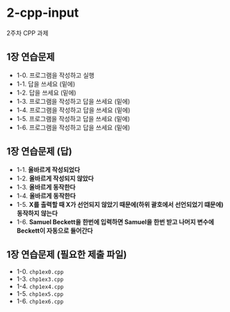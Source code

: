 # 2-cpp-input

2주차 CPP 과제

## 1장 연습문제

- 1-0. 프로그램을 작성하고 실행
- 1-1. 답을 쓰세요 (밑에)
- 1-2. 답을 쓰세요 (밑에)
- 1-3. 프로그램을 작성하고 답을 쓰세요 (밑에)
- 1-4. 프로그램을 작성하고 답을 쓰세요 (밑에)
- 1-5. 프로그램을 작성하고 답을 쓰세요 (밑에)
- 1-6. 프로그램을 작성하고 답을 쓰세요 (밑에)

## 1장 연습문제 (답)

- 1-1. **올바르게 작성되었다**
- 1-2. **올바르게 작성되지 않았다**
- 1-3. **올바르게 동작한다**
- 1-4. **올바르게 동작한다**
- 1-5. **X를 출력할 때 X가 선언되지 않았기 때문에(하위 괄호에서 선언되었기 떄문에) 동작하지 않는다**
- 1-6. **Samuel Beckett을 한번에 입력하면 Samuel을 한번 받고 나머지 변수에 Beckett이 자동으로 들어간다**

## 1장 연습문제 (필요한 제출 파일)

- 1-0. `chp1ex0.cpp`
- 1-3. `chp1ex3.cpp`
- 1-4. `chp1ex4.cpp`
- 1-5. `chp1ex5.cpp`
- 1-6. `chp1ex6.cpp`
